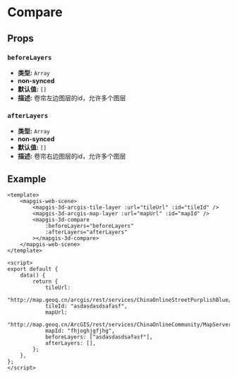 # Compare

## Props

### `beforeLayers`

- **类型:** `Array`
- **non-synced**
- **默认值:** `[]`
- **描述:** 卷帘左边图层的id，允许多个图层

### `afterLayers`

- **类型:** `Array`
- **non-synced**
- **默认值:** `[]`
- **描述:** 卷帘右边图层的id，允许多个图层

## Example

```vue
<template>
    <mapgis-web-scene>
        <mapgis-3d-arcgis-tile-layer :url="tileUrl" :id="tileId" />
        <mapgis-3d-arcgis-map-layer :url="mapUrl" :id="mapId" />
        <mapgis-3d-compare
            :beforeLayers="beforeLayers"
            :afterLayers="afterLayers"
        ></mapgis-3d-compare>
    </mapgis-web-scene>
</template>

<script>
export default {
    data() {
        return {
            tileUrl:
                "http://map.geoq.cn/arcgis/rest/services/ChinaOnlineStreetPurplishBlue/MapServer",
            tileId: "asdasdasdsafasf",
            mapUrl:
                "http://map.geoq.cn/ArcGIS/rest/services/ChinaOnlineCommunity/MapServer",
            mapId: "fhjoghjgfjhg",
            beforeLayers: ["asdasdasdsafasf"],
            afterLayers: [],
        };
    },
};
</script>
```
